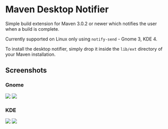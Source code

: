 # Maven Desktop Notifier

Simple build extension for Maven 3.0.2 or newer which notifies the user when a build is complete.

Currently supported on Linux only using `notify-send` - Gnome 3, KDE 4.

To install the desktop notifier, simply drop it inside the `lib/ext` directory of your Maven installation.

## Screenshots

### Gnome 

![](https://raw.github.com/wiki/rombert/maven-desktop-notifier/images/maven-desktop-notifier-gnome.png)
![](https://raw.github.com/wiki/rombert/maven-desktop-notifier/images/maven-desktop-notifier-gnome-failure.png)

### KDE

![](https://raw.github.com/wiki/rombert/maven-desktop-notifier/images/maven-desktop-notifier-kde.png)
![](https://raw.github.com/wiki/rombert/maven-desktop-notifier/images/maven-desktop-notifier-kde-failure.png)